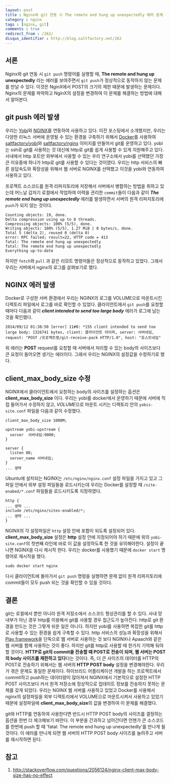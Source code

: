 ```yaml
---
layout: post
title : Nginx와 git 연동 시 The remote end hung up unexpectedly 에러 문제 해결
category : nginx
tags : [nginx, git]
comments : true
redirect_from : /262/
disqus_identifier : http://blog.saltfactory.net/262
---
```


## 서론

Nginx와 git 연동 시 `git push` 명령어를 실행할 때, **The remote and hung up unexpectedly** 라는 에러를 보여주면서 `git push`가 정상적으로 동작하지 않는 문제를 만날 수 있다. 이것은 NginX에서 POST의 크기의 제한 때문에 발생하는 문제이다.
Nginx의 문제를 파악하고 NginX의 설정을 변경하여 이 문제를 해결하는 방법에 대해서 알아본다.

<!--more-->

## git push 에러 발생

우리는 [Yobi](http://yobi.io)와 [NGINX](http://nginx.com/)를 연동하여 사용하고 있다. 이전 포스팅에서 소개했지만, 우리는 다양한 리눅스 서버에 운영될 수 있는 환경을 구축하기 위해서 [Docker](https://docker.com/)를 사용하여 [saltfactory/yobi](https://github.com/saltfactory/docker-yobi)와 [saltfactory/nginx](https://github.com/saltfactory/docker-nginx) 이미지를 만들어서 git를 운영하고 있다. yobi는 ssh로 git를 사용하는 것 대신에 http로 git를 쉽게 사용할 수 있게 지원해주고 있다. 사내에서 http 포트만 외부에서 사용할 수 있는 우리 연구소에서 yobi를 선택했던 가장 큰 이유중에 하나가 http로 git를 사용할 수 있다는 것이였다. 우리는 http 서비스의 빠른 응답속도와 확장성을 위해서 웹 서버로 NGINX를 선택했고 이것을 yobi와 연동하여 사용하고 있다.

프로젝트 소스코드를 원격 리파지토리에 저장해서 서버에서 병합하는 방법을 취하고 있는데 어느날 갑자기 로컬에서 작업하여 이력을 관리한 `commit`들이 다음과 같이 ***The remote end hung up unexpectedly*** 에러를 발생하면서 서버의 원격 리파지토리에 `push`가 되지 않는 것이다.

```
Counting objects: 19, done.
Delta compression using up to 8 threads.
Compressing objects: 100% (5/5), done.
Writing objects: 100% (5/5), 1.27 MiB | 0 bytes/s, done.
Total 5 (delta 2), reused 0 (delta 0)
error: RPC failed; result=22, HTTP code = 413
fatal: The remote end hung up unexpectedly
fatal: The remote end hung up unexpectedly
Everything up-to-date
```

하지만 `fetch`와 `pull` 과 같은 리모트 명령어들은 정상적으로 동작하고 있었다. 그래서 우리는 서버에서 nginx의 로그를 살펴보기로 했다.


## NGINX 에러 발생

Docker로 구성한 서버 환경에서 우리는 NGINX의 로그를 VOLUME으로 마운트시킨 디렉토리 파일에서 로그를 바로 확인할 수 있었다. 클라이언트에서 `git push`를 요청할 때마다 다음과 같이 ***client intended to send too large body***  에러가 로그에 남는 것을 확인했다.

```
2014/09/12 01:38:50 [error] 11#0: *155 client intended to send too large body: 1326741 bytes, client: 클라이언트 아이피, server: 서버네임, request: "POST /프로젝트명/git-receive-pack HTTP/1.0", host: "호스트네임"
```

위 에러는 **POST** request를 요청할 때 서버에서 처리할 수 있는 body의 사이즈보다 큰 요청이 들어오면 생기는 에러이다. 그래서 우리는 NGINX의 설정값을 수정하기로 했다.

## client\_max\_body\_size 수정

NGINX에서 클라이언트에서 요청하는 body의 사이즈를 설정하는 옵션은 **client\_max\_body\_size** 이다. 우리는 yobi를 docker에서 운영하기 때문에 서버에 직접 들어가서 수정하지 않고, *VOLUME*으로 마운트 시키는 디렉토리 안의  `yobis-site.conf` 파일을 다음과 같이 수정했다.

```
client_max_body_size 1000M;

upstream yobi-upstream {
  server  서버네임:9000;
}

server {
  listen 80;
  server_name 서버네임;
}
... 생략
```

Ubuntu에 설치되는 NGINX는 `/etc/nginx/nginx.conf` 설정 파일을 가지고 있고 그 파일 안에서 외부 설정 파일들을 로드시키는데 우리는 Docker를 설정할 때 `/site-enabed/*.conf` 파일들을 로드시키도록 지정하였다.

```
http {
... 생략 ...
include /etc/nginx/sites-enabled/*;
... 생략 ...
}
```

NGINX의 각 설정파일은 `http` 설정 안에 포함이 되도록 설정되어 있다. **client\_max\_body\_size** 설정은 **http** 설정 안에 지정되어야 하기 때문에 위의 `yobi-site.conf`의 첫번째 라인에 바로 이 값을 설정하도록 한 것을 유의해야한다. 설정이 끝나면 NGINX을 다시 제시작 한다. 우리는 docker를 사용했기 때문에 `docker start` 명령어로 재시작을 했다.

```
sudo docker start nginx
```

다시 클라이언트에 돌아가서 `git push` 명령을 실행하면 문제 없이 원격 리파지토리에 commit들이 모두 push 되는 것을 확인할 수 있을 것이다.

## 결론

git는 로컬에서 뿐만 아니라 원격 저장소에서 소스코드 형상관리를 할 수 있다. 사내 망 내부가 아닌 경우 http를 이용해서 git를 사용할 경우 접근도가 높아진다. http로 git 환경을 만드는 것은 그렇게 쉬운 일은 아니다. 하지만 yobi를 사용하면 복잡한 git를 http로 사용할 수 있는 환경을 쉽게 구축할 수 있다. http 서비스의 성능과 확장성을 위해서 [Play framework](http://playframework.com)을 단독으로 웹 서버로 사용하는 것 보다 NGINX나 Apaach와 같은 웹 서버를 함께 사용하는 것이 좋다. 하지만 git를 http로 사용할 때 한가지 기억해 둬야할 것이다. **HTTP로 git의 commit을 전송할 때 POST로 전송이 되며, 웹 서버는 POST의 body 사이즈를 제한하고 있다**다는 것이다. 즉, 더 큰 사이즈의 데이터를 HTTP의 POST로 전송하기 위해서는 웹 서버의 **HTTP POST body** 설정을 변경해야한다. 우리가 겪은 문제도 동일한 문제이다. 하이브리드 어플리케이션 개발을 하는 프로젝트에서 commit하고 push하는 데이터량이 많아져서 NGINX에서 기본적으로 설정한 HTTP POST 사이즈보다 커서 원격 저장소에 정상적으로 업데이트 정보를 전송하지 못하는 문제를 갖게 되었다. 우리는 NGINX 웹 서버를 사용하고 있었고 Docker를 사용해서 nginx의 설정파일을 외부 디렉토리에서 VOLUME으로 마운트시켜서 사용하고 있었기 때문에 설정파일에 **client\_max\_body\_size**의 값을 변경하여 이 문제를 해결했다.

git와 HTTP를 연동하여 사용한다면 반드시 HTTP POST body의 사이즈를 결정하는 옵션을 한번 더 체크해보기 바란다. 이 부분을 간과하고 넘어간다면 언젠가 큰 소스코드를 한번에 push 할 때  'fatal: The remote end hung up unexpectedly'를 만나게 될 것이다. 이 에러를 만나게 되면 웹 서버의 HTTP POST body 사이즈를 늘려주고 서버를 재시작하면 된다.


## 참고

1. http://stackoverflow.com/questions/2056124/nginx-client-max-body-size-has-no-effect

